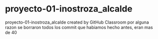 # proyecto-01-inostroza_alcalde
proyecto-01-inostroza_alcalde created by GitHub Classroom
por alguna razon se borraron todos los commit que habiamos hecho antes, eran mas de 40 
